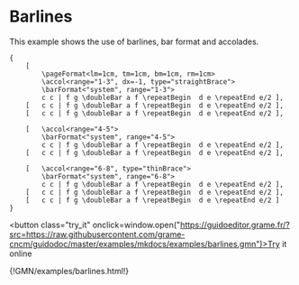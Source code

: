 
# Barlines 

This example shows the use of barlines, bar format and accolades.

~~~~~~
{
	[ 
		\pageFormat<lm=1cm, tm=1cm, bm=1cm, rm=1cm>
		\accol<range="1-3", dx=-1, type="straightBrace">	 
		\barFormat<"system", range="1-3"> 
	 	c c | f g \doubleBar a f \repeatBegin  d e \repeatEnd e/2 ],
	[	c c | f g \doubleBar a f \repeatBegin  d e \repeatEnd e/2 ], 
	[	c c | f g \doubleBar a f \repeatBegin  d e \repeatEnd e/2 ],

	[	\accol<range="4-5">
		\barFormat<"system", range="4-5"> 
	 	c c | f g \doubleBar a f \repeatBegin  d e \repeatEnd e/2 ],
	[	c c | f g \doubleBar a f \repeatBegin  d e \repeatEnd e/2 ],

	[	\accol<range="6-8", type="thinBrace">
		\barFormat<"system", range="6-8">
	 	c c | f g \doubleBar a f \repeatBegin  d e \repeatEnd e/2 ],
	[	c c | f g \doubleBar a f \repeatBegin  d e \repeatEnd e/2 ],
	[	c c | f g \doubleBar a f \repeatBegin  d e \repeatEnd e/2 ]
}
~~~~~~


<button class="try_it" onclick=window.open("https://guidoeditor.grame.fr/?src=https://raw.githubusercontent.com/grame-cncm/guidodoc/master/examples/mkdocs/examples/barlines.gmn")>Try it online</button>

{!GMN/examples/barlines.html!}

